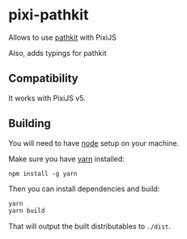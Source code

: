 # pixi-pathkit

Allows to use [pathkit](https://www.npmjs.com/package/pathkit-wasm) with PixiJS

Also, adds typings for pathkit

## Compatibility

It works with PixiJS v5. 

## Building

You will need to have [node][node] setup on your machine.

Make sure you have [yarn][yarn] installed:

    npm install -g yarn

Then you can install dependencies and build:

```bash
yarn
yarn build
```

That will output the built distributables to `./dist`.

[node]:             https://nodejs.org/
[typescript]:       https://www.typescriptlang.org/
[yarn]:             https://yarnpkg.com
